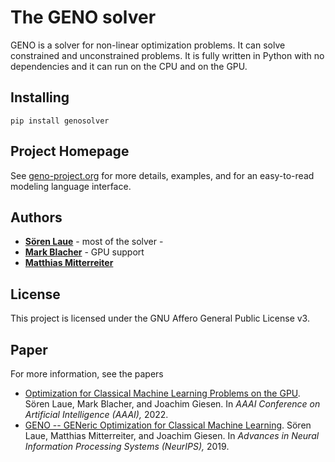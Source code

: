 # The GENO solver

GENO is a solver for non-linear optimization problems. It can solve constrained and unconstrained problems. It is fully written in Python with no dependencies and it can run on the CPU and on the GPU.

## Installing

```
pip install genosolver
```

## Project Homepage

See [geno-project.org](http://www.geno-project.org) for more details, examples, and for an easy-to-read  modeling language interface.


## Authors

* [**Sören Laue**](https://theinf2.informatik.uni-jena.de/People/Soeren+Laue.html) - most of the solver -
* [**Mark Blacher**](https://theinf2.informatik.uni-jena.de/People/Mark+Blacher.html) - GPU support
* [**Matthias Mitterreiter**](https://theinf2.informatik.uni-jena.de/People/Matthias+Mitterreiter.html)


## License

This project is licensed under the GNU Affero General Public License v3.

## Paper

For more information, see the papers 
* [Optimization for Classical Machine Learning Problems on the GPU](https://aaai.org/Conferences/AAAI-22). Sören Laue, Mark Blacher, and Joachim Giesen. In *AAAI Conference on Artificial Intelligence (AAAI),* 2022.
* [GENO -- GENeric Optimization for Classical Machine Learning](http://papers.nips.cc/paper/8491-geno-generic-optimization-for-classical-machine-learning). Sören Laue, Matthias Mitterreiter, and Joachim Giesen. In *Advances in Neural Information Processing Systems (NeurIPS),* 2019.
